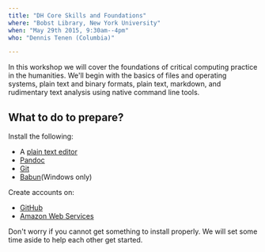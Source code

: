 ```yaml
---
title: "DH Core Skills and Foundations"
where: "Bobst Library, New York University"
when: "May 29th 2015, 9:30am--4pm"
who: "Dennis Tenen (Columbia)"

---
```


In this workshop we will cover the foundations of critical computing practice
in the humanities. We'll begin with the basics of files and operating systems,
plain text and binary formats, plain text, markdown, and rudimentary text
analysis using native command line tools.

## What to do to prepare?

Install the following:

- A [plain text editor](http://www.sublimetext.com/2)
- [Pandoc](http://pandoc.org/installing.html)
- [Git](https://help.github.com/articles/set-up-git/)
- [Babun](http://babun.github.io/)(Windows only)

Create accounts on:

- [GitHub](https://github.com)
- [Amazon Web Services](http://aws.amazon.com/)

Don't worry if you cannot get something to install properly. We will set some
time aside to help each other get started.
